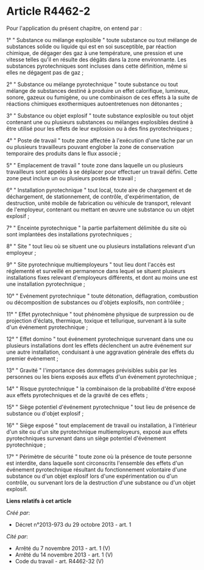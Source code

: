 # Article R4462-2

Pour l'application du présent chapitre, on entend par : 

1° " Substance ou mélange explosible " toute substance ou tout mélange de substances solide ou liquide qui est en soi
susceptible, par réaction chimique, de dégager des gaz à une température, une pression et une vitesse telles qu'il en résulte
des dégâts dans la zone environnante. Les substances pyrotechniques sont incluses dans cette définition, même si elles ne
dégagent pas de gaz ; 

2° " Substance ou mélange pyrotechnique " toute substance ou tout mélange de substances destiné à produire un effet
calorifique, lumineux, sonore, gazeux ou fumigène, ou une combinaison de ces effets à la suite de réactions chimiques
exothermiques autoentretenues non détonantes ; 

3° " Substance ou objet explosif " toute substance explosible ou tout objet contenant une ou plusieurs substances ou mélanges
explosibles destiné à être utilisé pour les effets de leur explosion ou à des fins pyrotechniques ; 

4° " Poste de travail " toute zone affectée à l'exécution d'une tâche par un ou plusieurs travailleurs pouvant englober la
zone de conservation temporaire des produits dans le flux associé ; 

5° " Emplacement de travail " toute zone dans laquelle un ou plusieurs travailleurs sont appelés à se déplacer pour effectuer
un travail défini. Cette zone peut inclure un ou plusieurs postes de travail ; 

6° " Installation pyrotechnique " tout local, toute aire de chargement et de déchargement, de stationnement, de contrôle,
d'expérimentation, de destruction, unité mobile de fabrication ou véhicule de transport, relevant de l'employeur, contenant
ou mettant en œuvre une substance ou un objet explosif ; 

7° " Enceinte pyrotechnique " la partie parfaitement délimitée du site où sont implantées des installations pyrotechniques ; 

8° " Site " tout lieu où se situent une ou plusieurs installations relevant d'un employeur ; 

9° " Site pyrotechnique multiemployeurs " tout lieu dont l'accès est réglementé et surveillé en permanence dans lequel se
situent plusieurs installations fixes relevant d'employeurs différents, et dont au moins une est une installation
pyrotechnique ; 

10° " Evénement pyrotechnique " toute détonation, déflagration, combustion ou décomposition de substances ou d'objets
explosifs, non contrôlée ; 

11° " Effet pyrotechnique " tout phénomène physique de surpression ou de projection d'éclats, thermique, toxique et
tellurique, survenant à la suite d'un événement pyrotechnique ; 

12° " Effet domino " tout événement pyrotechnique survenant dans une ou plusieurs installations dont les effets déclenchent
un autre événement sur une autre installation, conduisant à une aggravation générale des effets du premier événement ; 

13° " Gravité " l'importance des dommages prévisibles subis par les personnes ou les biens exposés aux effets d'un événement
pyrotechnique ; 

14° " Risque pyrotechnique " la combinaison de la probabilité d'être exposé aux effets pyrotechniques et de la gravité de ces
effets ; 

15° " Siège potentiel d'événement pyrotechnique " tout lieu de présence de substance ou d'objet explosif ; 

16° " Siège exposé " tout emplacement de travail ou installation, à l'intérieur d'un site ou d'un site pyrotechnique
multiemployeurs, exposé aux effets pyrotechniques survenant dans un siège potentiel d'événement pyrotechnique ; 

17° " Périmètre de sécurité " toute zone où la présence de toute personne est interdite, dans laquelle sont circonscrits
l'ensemble des effets d'un événement pyrotechnique résultant du fonctionnement volontaire d'une substance ou d'un objet
explosif lors d'une expérimentation ou d'un contrôle, ou survenant lors de la destruction d'une substance ou d'un objet
explosif.

**Liens relatifs à cet article**

_Créé par_:

  - Décret n°2013-973 du 29 octobre 2013 - art. 1

_Cité par_:

  - Arrêté du 7 novembre 2013 - art. 1 (V)
  - Arrêté du 14 novembre 2013 - art. 1 (V)
  - Code du travail - art. R4462-32 (V)
